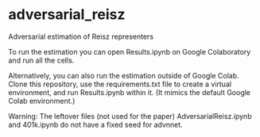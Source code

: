# adversarial_reisz
Adversarial estimation of Reisz representers

To run the estimation you can open Results.ipynb on Google Colaboratory and run all the cells.

Alternatively, you can also run the estimation outside of Google Colab. Clone this repository, use the requirements.txt file to create a virtual environment, and run Results.ipynb within it. (It mimics the default Google Colab environment.)

Warning: The leftover files (not used for the paper) AdversarialReisz.ipynb and 401k.ipynb do not have a fixed seed for advnnet.
